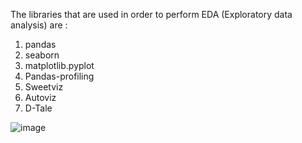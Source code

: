 The libraries that are used in order to perform EDA (Exploratory data analysis) are :

1) pandas
2) seaborn
3) matplotlib.pyplot
4) Pandas-profiling
5) Sweetviz
6) Autoviz
7) D-Tale


![image](https://user-images.githubusercontent.com/76476273/116808418-4bab8080-ab56-11eb-9858-f4edab322508.png)
